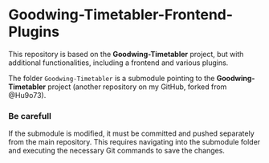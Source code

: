 # Goodwing-Timetabler-Frontend-Plugins
 This repository is based on the **Goodwing-Timetabler** project, but with additional functionalities, including a frontend and various plugins.

The folder `Goodwing-Timetabler` is a submodule pointing to the **Goodwing-Timetabler** project (another repository on my GitHub, forked from @Hu9o73).


### Be carefull
If the submodule is modified, it must be committed and pushed separately from the main repository.
This requires navigating into the submodule folder and executing the necessary Git commands to save the changes.
